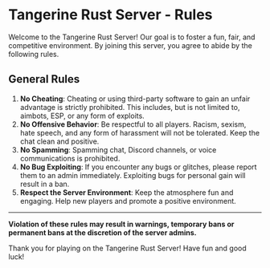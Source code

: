 # Tangerine Rust Server - Rules

Welcome to the Tangerine Rust Server! Our goal is to foster a fun, fair, and competitive environment. By joining this server, you agree to abide by the following rules.

## General Rules

1. **No Cheating**: Cheating or using third-party software to gain an unfair advantage is strictly prohibited. This includes, but is not limited to, aimbots, ESP, or any form of exploits.
2. **No Offensive Behavior**: Be respectful to all players. Racism, sexism, hate speech, and any form of harassment will not be tolerated. Keep the chat clean and positive.
3. **No Spamming**: Spamming chat, Discord channels, or voice communications is prohibited.
4. **No Bug Exploiting**: If you encounter any bugs or glitches, please report them to an admin immediately. Exploiting bugs for personal gain will result in a ban.
5. **Respect the Server Environment**: Keep the atmosphere fun and engaging. Help new players and promote a positive environment.

---

**Violation of these rules may result in warnings, temporary bans or permanent bans at the discretion of the server admins.** 

Thank you for playing on the Tangerine Rust Server! Have fun and good luck!
